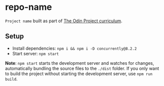 # repo-name

`Project name` built as part of <a href="">The Odin Project curriculum</a>.

## Setup

- Install dependencies: `npm i && npm i -D concurrently@8.2.2`
- Start server: `npm start`

**Note**: `npm start` starts the development server and watches for changes, automatically bundling the source files to the `./dist` folder. If you only want to build the project without starting the development server, use `npm run build`.
